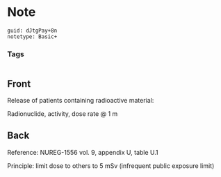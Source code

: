 # Note
```
guid: dJtgPay+8n
notetype: Basic+
```

### Tags
```
```

## Front
Release of patients containing radioactive material:<div>Radionuclide, activity, dose rate @ 1 m</div>

## Back
Reference: NUREG-1556 vol. 9, appendix U, table U.1<div>Principle: limit dose to others to 5 mSv (infrequent public exposure limit)</div>
